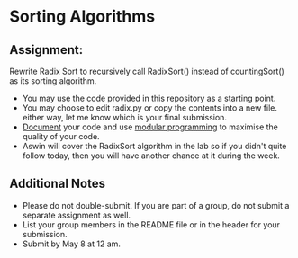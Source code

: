# Sorting Algorithms

## Assignment:

Rewrite Radix Sort to recursively call RadixSort() instead of countingSort() as its sorting algorithm.

* You may use the code provided in this repository as a starting point.
* You may choose to edit radix.py or copy the contents into a new file. either way, let me know which is your final submission.
* [Document](https://realpython.com/documenting-python-code/) your code and use [modular programming](https://realpython.com/python-modules-packages/#executing-a-module-as-a-script) to maximise the quality of your code.
* Aswin will cover the RadixSort algorithm in the lab so if you didn't quite follow today, then you will have another chance at it during the week.

## Additional Notes

* Please do not double-submit. If you are part of a group, do not submit a separate assignment as well.
* List your group members in the README file or in the header for your submission.
* Submit by May 8 at 12 am.
